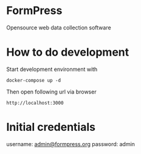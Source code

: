# FormPress

Opensource web data collection software

# How to do development

Start development environment with

```
docker-compose up -d
```

Then open following url via browser
```
http://localhost:3000
```

# Initial credentials
username: admin@formpress.org
password: admin
